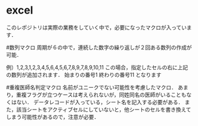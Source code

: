 # excel
このレポジトリは実際の業務をしていく中で，必要になったマクロが入っています．

#数列マクロ
周期が６の中で，連続した数字の繰り返しが２回ある数列の作成が可能．

例）1,2,3,1,2,3,4,5,6,4,5,6,7,8,9,7,8,9,10,11
この場合，指定したセルの右に上記の数列が追加されます．
始まりの番号1
終わりの番号11
となります

#重複医師名判定マクロ
名前がユニークでない可能性を考慮したマクロ．
あまり，重複フラグが立つケースは考えられないが，同姓同名の医師がいることもなくはない．
データレコードが入っている，シート名を記入する必要がある．
また，該当シートをアクティブセルにしていないと，他シートのセルを書き換えてしまう可能性があるので，注意が必要．
